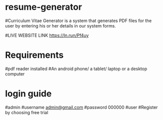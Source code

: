 # resume-generator

#Curriculum Vitae Generator is a system that generates PDF files for the user by entering his or her details in our system forms.

#LIVE WEBSITE LINK https://ln.run/Pf4uy

# Requirements 
#pdf reader installed
#An android phone/ a tablet/ laptop or a desktop computer

# login guide
#admin
#username admin@gmail.com
#password 000000
#user
#Register by choosing free trial
